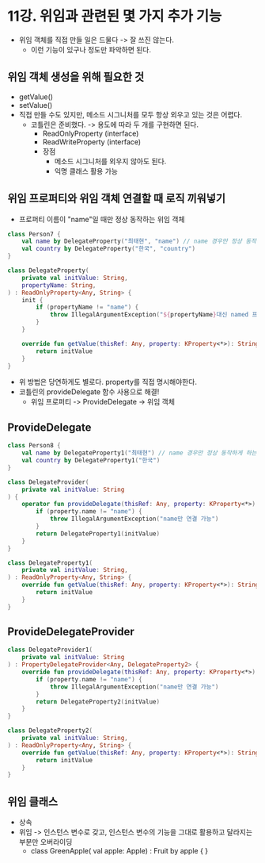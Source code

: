 # 11강. 위임과 관련된 몇 가지 추가 기능
- 위임 객체를 직접 만들 일은 드물다 -> 잘 쓰진 않는다.
  - 이런 기능이 있구나 정도만 파악하면 된다.

## 위임 객체 생성을 위해 필요한 것
- getValue()
- setValue()
- 직접 만들 수도 있지만, 메소드 시그니처를 모두 항상 외우고 있는 것은 어렵다.
  - 코틀린은 준비했다. -> 용도에 따라 두 개를 구현하면 된다.
    - ReadOnlyProperty (interface)
    - ReadWriteProperty (interface)
    - 장점
      - 메소드 시그니처를 외우지 않아도 된다.
      - 익명 클래스 활용 가능

## 위임 프로퍼티와 위임 객체 연결할 때 로직 끼워넣기
- 프로퍼티 이름이 "name"일 때만 정상 동작하는 위임 객체
```kotlin
class Person7 {
    val name by DelegateProperty("최태현", "name") // name 경우만 정상 동작하게 하는 것 필요
    val country by DelegateProperty("한국", "country")
}

class DelegateProperty(
    private val initValue: String,
    propertyName: String,
) : ReadOnlyProperty<Any, String> {
    init {
        if (propertyName != "name") {
            throw IllegalArgumentException("${propertyName}대신 named 프로퍼티만 사용 가능")
        }
    }

    override fun getValue(thisRef: Any, property: KProperty<*>): String {
        return initValue
    }
}
```
- 위 방법은 당연하게도 별로다. property를 직접 명시해야한다.
- 코틀린의 provideDelegate 함수 사용으로 해결!
  - 위임 프로퍼티 -> ProvideDelegate -> 위임 객체

## ProvideDelegate
```kotlin
class Person8 {
    val name by DelegateProperty1("최태현") // name 경우만 정상 동작하게 하는 것 필요
    val country by DelegateProperty1("한국")
}

class DelegateProvider(
    private val initValue: String
) {
    operator fun provideDelegate(thisRef: Any, property: KProperty<*>): DelegateProperty1 {
        if (property.name != "name") {
            throw IllegalArgumentException("name만 연결 가능")
        }
        return DelegateProperty1(initValue)
    }
}

class DelegateProperty1(
    private val initValue: String,
) : ReadOnlyProperty<Any, String> {
    override fun getValue(thisRef: Any, property: KProperty<*>): String {
        return initValue
    }
}
```

## ProvideDelegateProvider
```kotlin
class DelegateProvider1(
    private val initValue: String
) : PropertyDelegateProvider<Any, DelegateProperty2> {
    override fun provideDelegate(thisRef: Any, property: KProperty<*>): DelegateProperty2 {
        if (property.name != "name") {
            throw IllegalArgumentException("name만 연결 가능")
        }
        return DelegateProperty2(initValue)
    }
}

class DelegateProperty2(
    private val initValue: String,
) : ReadOnlyProperty<Any, String> {
    override fun getValue(thisRef: Any, property: KProperty<*>): String {
        return initValue
    }
}
```

## 위임 클래스
- 상속
- 위임 -> 인스턴스 변수로 갖고, 인스턴스 변수의 기능을 그대로 활용하고 달라지는 부분만 오버라이딩
  - class GreenApple( val apple: Apple) : Fruit by apple { }